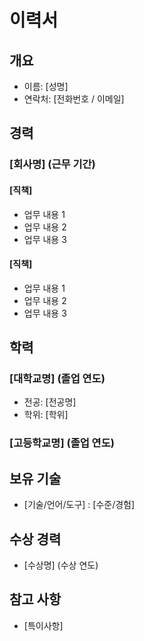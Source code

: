 # 이력서

## 개요

- 이름: [성명]
- 연락처: [전화번호 / 이메일]

## 경력

### [회사명] (근무 기간)

#### [직책]

- 업무 내용 1
- 업무 내용 2
- 업무 내용 3

#### [직책]

- 업무 내용 1
- 업무 내용 2
- 업무 내용 3

## 학력

### [대학교명] (졸업 연도)

- 전공: [전공명]
- 학위: [학위]

### [고등학교명] (졸업 연도)

## 보유 기술

- [기술/언어/도구] : [수준/경험]

## 수상 경력

- [수상명] (수상 연도)

## 참고 사항

- [특이사항]
